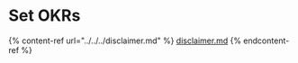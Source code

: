 # Set OKRs

{% content-ref url="../../../disclaimer.md" %}
[disclaimer.md](../../../disclaimer.md)
{% endcontent-ref %}
